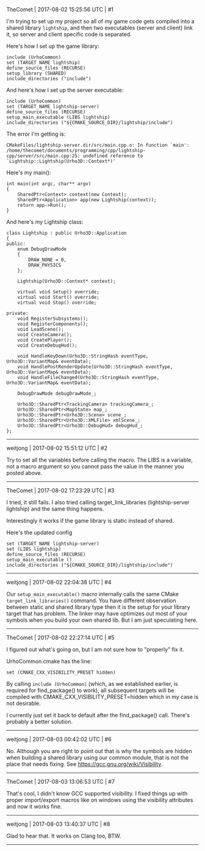 TheComet | 2017-08-02 15:25:56 UTC | #1

I'm trying to set up my project so all of my game code gets compiled into a shared library ```lightship```, and then two executables (server and client) link it, so server and client specific code is separated.

Here's how I set up the game library:

    include (UrhoCommon)
    set (TARGET_NAME lightship)
    define_source_files (RECURSE)
    setup_library (SHARED)
    include_directories ("include")

And here's how I set up the server executable:

    include (UrhoCommon)
    set (TARGET_NAME lightship-server)
    define_source_files (RECURSE)
    setup_main_executable (LIBS lightship)
    include_directories ("${CMAKE_SOURCE_DIR}/lightship/include")

The error I'm getting is:

    CMakeFiles/lightship-server.dir/src/main.cpp.o: In function `main':
    /home/thecomet/documents/programming/cpp/lightship-cpp/server/src/main.cpp:25: undefined reference to `Lightship::Lightship(Urho3D::Context*)'

Here's my main():

    int main(int argc, char** argv)
    {
        SharedPtr<Context> context(new Context);
        SharedPtr<Application> app(new Lightship(context));
        return app->Run();
    }

And here's my Lightship class:

    class Lightship : public Urho3D::Application
    {
    public:
        enum DebugDrawMode
        {
            DRAW_NONE = 0,
            DRAW_PHYSICS
        };

        Lightship(Urho3D::Context* context);

        virtual void Setup() override;
        virtual void Start() override;
        virtual void Stop() override;

    private:
        void RegisterSubsystems();
        void RegisterComponents();
        void LoadScene();
        void CreateCamera();
        void CreatePlayer();
        void CreateDebugHud();

        void HandleKeyDown(Urho3D::StringHash eventType, Urho3D::VariantMap& eventData);
        void HandlePostRenderUpdate(Urho3D::StringHash eventType, Urho3D::VariantMap& eventData);
        void HandleFileChanged(Urho3D::StringHash eventType, Urho3D::VariantMap& eventData);

        DebugDrawMode debugDrawMode_;

        Urho3D::SharedPtr<TrackingCamera> trackingCamera_;
        Urho3D::SharedPtr<MapState> map_;
        Urho3D::SharedPtr<Urho3D::Scene> scene_;
        Urho3D::SharedPtr<Urho3D::XMLFile> xmlScene_;
        Urho3D::SharedPtr<Urho3D::DebugHud> debugHud_;
    };

-------------------------

weitjong | 2017-08-02 15:51:12 UTC | #2

Try to set all the variables before calling the macro. The LIBS is a variable, not a macro argument so you cannot pass the value in the manner you posted above.

-------------------------

TheComet | 2017-08-02 17:23:29 UTC | #3

I tried, it still fails. I also tried calling target_link_libraries (lightship-server lightship) and the same thing happens.

Interestingly it works if the game library is static instead of shared.

Here's the updated config

    set (TARGET_NAME lightship-server)
    set (LIBS lightship)
    define_source_files (RECURSE)
    setup_main_executable ()
    include_directories ("${CMAKE_SOURCE_DIR}/lightship/include")

-------------------------

weitjong | 2017-08-02 22:04:38 UTC | #4

Our `setup_main_executable()` macro internally calls the same CMake `target_link_libraries()` command. You have different observation between static and shared library type then it is the setup for your library target that has problem. The linker may have optimizes out most of your symbols when you build your own shared lib. But I am just speculating here.

-------------------------

TheComet | 2017-08-02 22:27:14 UTC | #5

I figured out what's going on, but I am not sure how to "properly" fix it.

UrhoCommon.cmake has the line:

`set (CMAKE_CXX_VISIBILITY_PRESET hidden)`

By calling ```include (UrhoCommon)``` (which, as we established earlier, is required for find_package() to work), all subsequent targets will be compiled with CMAKE_CXX_VISIBILITY_PRESET=hidden which in my case is not desirable.

I currently just set it back to default after the find_package() call. There's probably a better solution.

-------------------------

weitjong | 2017-08-03 00:42:02 UTC | #6

No. Although you are right to point out that is why the symbols are hidden when building a shared library using our common module, that is not the place that needs fixing. See https://gcc.gnu.org/wiki/Visibility.

-------------------------

TheComet | 2017-08-03 13:06:53 UTC | #7

That's cool, I didn't know GCC supported visibility. I fixed things up with proper import/export macros like on windows using the visibility attributes and now it works fine.

-------------------------

weitjong | 2017-08-03 13:40:37 UTC | #8

Glad to hear that. It works on Clang too, BTW.

-------------------------

